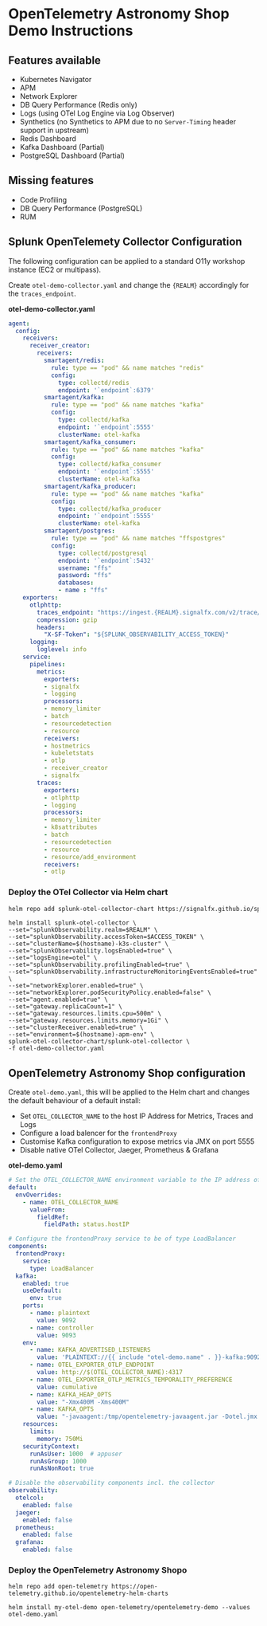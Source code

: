 # OpenTelemetry Astronomy Shop Demo Instructions

## Features available

- Kubernetes Navigator
- APM
- Network Explorer
- DB Query Performance (Redis only)
- Logs (using OTel Log Engine via Log Observer)
- Synthetics (no Synthetics to APM due to no `Server-Timing` header support in upstream)
- Redis Dashboard
- Kafka Dashboard (Partial)
- PostgreSQL Dashboard (Partial)

## Missing features

- Code Profiling
- DB Query Performance (PostgreSQL)
- RUM

## Splunk OpenTelemety Collector Configuration

The following configuration can be applied to a standard O11y workshop instance (EC2 or multipass).


Create `otel-demo-collector.yaml` and change the `{REALM}` accordingly for the `traces_endpoint`.

**otel-demo-collector.yaml**

``` yaml
agent:
  config:
    receivers:
      receiver_creator:
        receivers:
          smartagent/redis:
            rule: type == "pod" && name matches "redis"
            config:
              type: collectd/redis
              endpoint: '`endpoint`:6379'
          smartagent/kafka:
            rule: type == "pod" && name matches "kafka"
            config:
              type: collectd/kafka
              endpoint: '`endpoint`:5555'
              clusterName: otel-kafka
          smartagent/kafka_consumer:
            rule: type == "pod" && name matches "kafka"
            config:
              type: collectd/kafka_consumer
              endpoint: '`endpoint`:5555'
              clusterName: otel-kafka
          smartagent/kafka_producer:
            rule: type == "pod" && name matches "kafka"
            config:
              type: collectd/kafka_producer
              endpoint: '`endpoint`:5555'
              clusterName: otel-kafka
          smartagent/postgres:
            rule: type == "pod" && name matches "ffspostgres"
            config:
              type: collectd/postgresql
              endpoint: '`endpoint`:5432'
              username: "ffs"
              password: "ffs"
              databases:
              - name : "ffs"
    exporters:
      otlphttp:
        traces_endpoint: "https://ingest.{REALM}.signalfx.com/v2/trace/otlp"
        compression: gzip
        headers:
          "X-SF-Token": "${SPLUNK_OBSERVABILITY_ACCESS_TOKEN}"
      logging:
        loglevel: info
    service:
      pipelines:
        metrics:
          exporters:
          - signalfx
          - logging
          processors:
          - memory_limiter
          - batch
          - resourcedetection
          - resource
          receivers:
          - hostmetrics
          - kubeletstats
          - otlp
          - receiver_creator
          - signalfx
        traces:
          exporters:
          - otlphttp
          - logging
          processors:
          - memory_limiter
          - k8sattributes
          - batch
          - resourcedetection
          - resource
          - resource/add_environment
          receivers:
          - otlp
```

### Deploy the OTel Collector via Helm chart

``` bash
helm repo add splunk-otel-collector-chart https://signalfx.github.io/splunk-otel-collector-chart && helm repo update
```

``` text
helm install splunk-otel-collector \
--set="splunkObservability.realm=$REALM" \
--set="splunkObservability.accessToken=$ACCESS_TOKEN" \
--set="clusterName=$(hostname)-k3s-cluster" \
--set="splunkObservability.logsEnabled=true" \
--set="logsEngine=otel" \
--set="splunkObservability.profilingEnabled=true" \
--set="splunkObservability.infrastructureMonitoringEventsEnabled=true" \
--set="networkExplorer.enabled=true" \
--set="networkExplorer.podSecurityPolicy.enabled=false" \
--set="agent.enabled=true" \
--set="gateway.replicaCount=1" \
--set="gateway.resources.limits.cpu=500m" \
--set="gateway.resources.limits.memory=1Gi" \
--set="clusterReceiver.enabled=true" \
--set="environment=$(hostname)-apm-env" \
splunk-otel-collector-chart/splunk-otel-collector \
-f otel-demo-collector.yaml
```

## OpenTelemetry Astronomy Shop configuration

Create `otel-demo.yaml`, this will be applied to the Helm chart and changes the default behaviour of a default install:

- Set `OTEL_COLLECTOR_NAME` to the host IP Address for Metrics, Traces and Logs
- Configure a load balencer for the `frontendProxy`
- Customise Kafka configuration to expose metrics via JMX on port 5555
- Disable native OTel Collector, Jaeger, Prometheus & Grafana

**otel-demo.yaml**

``` yaml
# Set the OTEL_COLLECTOR_NAME environment variable to the IP address of the node
default:
  envOverrides:
    - name: OTEL_COLLECTOR_NAME
      valueFrom:
        fieldRef:
          fieldPath: status.hostIP

# Configure the frontendProxy service to be of type LoadBalancer
components:
  frontendProxy:
    service:
      type: LoadBalancer
  kafka:
    enabled: true
    useDefault:
      env: true
    ports:
      - name: plaintext
        value: 9092
      - name: controller
        value: 9093
    env:
      - name: KAFKA_ADVERTISED_LISTENERS
        value: 'PLAINTEXT://{{ include "otel-demo.name" . }}-kafka:9092'
      - name: OTEL_EXPORTER_OTLP_ENDPOINT
        value: http://$(OTEL_COLLECTOR_NAME):4317
      - name: OTEL_EXPORTER_OTLP_METRICS_TEMPORALITY_PREFERENCE
        value: cumulative
      - name: KAFKA_HEAP_OPTS
        value: "-Xmx400M -Xms400M"
      - name: KAFKA_OPTS
        value: "-javaagent:/tmp/opentelemetry-javaagent.jar -Dotel.jmx.target.system=kafka-broker -Dcom.sun.management.jmxremote.port=5555"        
    resources:
      limits:
        memory: 750Mi
    securityContext:
      runAsUser: 1000  # appuser
      runAsGroup: 1000
      runAsNonRoot: true

# Disable the observability components incl. the collector
observability:
  otelcol:
    enabled: false
  jaeger:
    enabled: false
  prometheus:
    enabled: false
  grafana:
    enabled: false
```

### Deploy the OpenTelemetry Astronomy Shopo

``` text
helm repo add open-telemetry https://open-telemetry.github.io/opentelemetry-helm-charts
```

``` text
helm install my-otel-demo open-telemetry/opentelemetry-demo --values otel-demo.yaml
```
